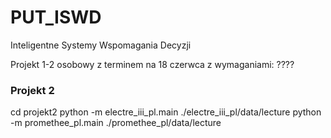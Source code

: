 # PUT_ISWD
Inteligentne Systemy Wspomagania Decyzji


Projekt 1-2 osobowy z terminem na 18 czerwca z wymaganiami: ????

### Projekt 2
cd projekt2
python -m electre_iii_pl.main ./electre_iii_pl/data/lecture
python -m promethee_pl.main ./promethee_pl/data/lecture